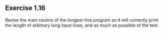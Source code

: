 ## Exercise 1.16
Revise the main routine of the longest-line program so it will correctly print the length of arbitrary long input lines, and as much as possible of the text.
